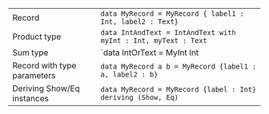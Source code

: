 |                      |                                                       |
| -------------------- | ----------------------------------------------------- |
| Record | `data MyRecord = MyRecord { label1 : Int, label2 : Text}` |
| Product type | `data IntAndText = IntAndText with myInt : Int, myText : Text` |
| Sum type | `data IntOrText = MyInt Int | MyText Text` |
| Record with type parameters | `data MyRecord a b = MyRecord {label1 : a, label2 : b}` |
| Deriving Show/Eq instances | `data MyRecord = MyRecord {label : Int} deriving (Show, Eq)` |
